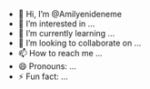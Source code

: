 - 👋 Hi, I’m @Amilyenideneme
- 👀 I’m interested in ...
- 🌱 I’m currently learning ...
- 💞️ I’m looking to collaborate on ...
- 📫 How to reach me ...
- 😄 Pronouns: ...
- ⚡ Fun fact: ...

<!---
Amilyenideneme/Amilyenideneme is a ✨ special ✨ repository because its `README.md` (this file) appears on your GitHub profile.
You can click the Preview link to take a look at your changes.
--->
